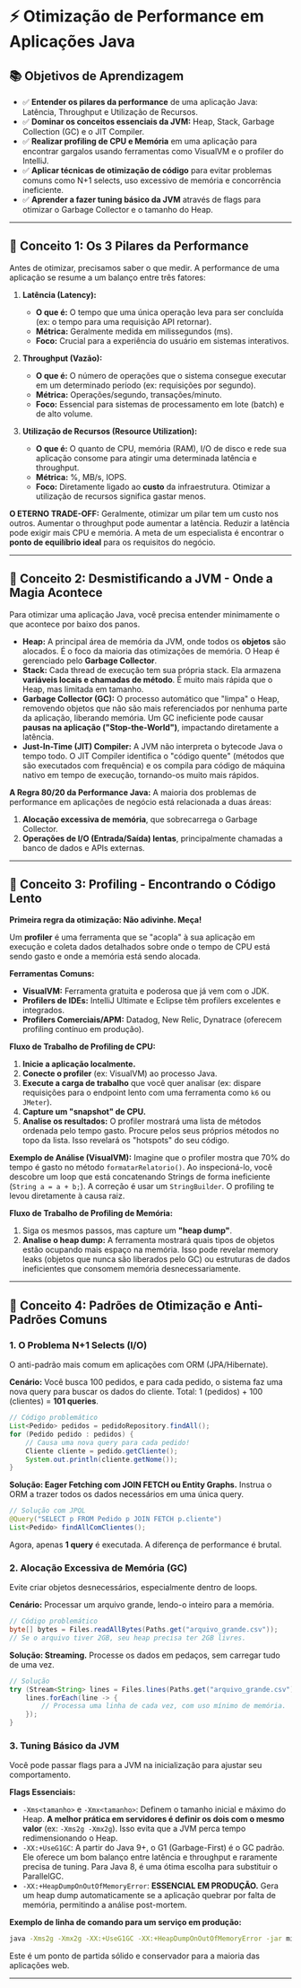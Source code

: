 # ⚡ Otimização de Performance em Aplicações Java

## 📚 **Objetivos de Aprendizagem**

-   ✅ **Entender os pilares da performance** de uma aplicação Java: Latência, Throughput e Utilização de Recursos.
-   ✅ **Dominar os conceitos essenciais da JVM:** Heap, Stack, Garbage Collection (GC) e o JIT Compiler.
-   ✅ **Realizar profiling de CPU e Memória** em uma aplicação para encontrar gargalos usando ferramentas como VisualVM e o profiler do IntelliJ.
-   ✅ **Aplicar técnicas de otimização de código** para evitar problemas comuns como N+1 selects, uso excessivo de memória e concorrência ineficiente.
-   ✅ **Aprender a fazer tuning básico da JVM** através de flags para otimizar o Garbage Collector e o tamanho do Heap.

---

## 🎯 **Conceito 1: Os 3 Pilares da Performance**

Antes de otimizar, precisamos saber o que medir. A performance de uma aplicação se resume a um balanço entre três fatores:

1.  **Latência (Latency):**
    -   **O que é:** O tempo que uma única operação leva para ser concluída (ex: o tempo para uma requisição API retornar).
    -   **Métrica:** Geralmente medida em milissegundos (ms).
    -   **Foco:** Crucial para a experiência do usuário em sistemas interativos.

2.  **Throughput (Vazão):**
    -   **O que é:** O número de operações que o sistema consegue executar em um determinado período (ex: requisições por segundo).
    -   **Métrica:** Operações/segundo, transações/minuto.
    -   **Foco:** Essencial para sistemas de processamento em lote (batch) e de alto volume.

3.  **Utilização de Recursos (Resource Utilization):**
    -   **O que é:** O quanto de CPU, memória (RAM), I/O de disco e rede sua aplicação consome para atingir uma determinada latência e throughput.
    -   **Métrica:** %, MB/s, IOPS.
    -   **Foco:** Diretamente ligado ao **custo** da infraestrutura. Otimizar a utilização de recursos significa gastar menos.

**O ETERNO TRADE-OFF:** Geralmente, otimizar um pilar tem um custo nos outros. Aumentar o throughput pode aumentar a latência. Reduzir a latência pode exigir mais CPU e memória. A meta de um especialista é encontrar o **ponto de equilíbrio ideal** para os requisitos do negócio.

---

## 🎯 **Conceito 2: Desmistificando a JVM - Onde a Magia Acontece**

Para otimizar uma aplicação Java, você precisa entender minimamente o que acontece por baixo dos panos.

-   **Heap:** A principal área de memória da JVM, onde todos os **objetos** são alocados. É o foco da maioria das otimizações de memória. O Heap é gerenciado pelo **Garbage Collector**.
-   **Stack:** Cada thread de execução tem sua própria stack. Ela armazena **variáveis locais e chamadas de método**. É muito mais rápida que o Heap, mas limitada em tamanho.
-   **Garbage Collector (GC):** O processo automático que "limpa" o Heap, removendo objetos que não são mais referenciados por nenhuma parte da aplicação, liberando memória. Um GC ineficiente pode causar **pausas na aplicação ("Stop-the-World")**, impactando diretamente a latência.
-   **Just-In-Time (JIT) Compiler:** A JVM não interpreta o bytecode Java o tempo todo. O JIT Compiler identifica o "código quente" (métodos que são executados com frequência) e os compila para código de máquina nativo em tempo de execução, tornando-os muito mais rápidos.

**A Regra 80/20 da Performance Java:** A maioria dos problemas de performance em aplicações de negócio está relacionada a duas áreas:
1.  **Alocação excessiva de memória**, que sobrecarrega o Garbage Collector.
2.  **Operações de I/O (Entrada/Saída) lentas**, principalmente chamadas a banco de dados e APIs externas.

---

## 🎯 **Conceito 3: Profiling - Encontrando o Código Lento**

**Primeira regra da otimização: Não adivinhe. Meça!**

Um **profiler** é uma ferramenta que se "acopla" à sua aplicação em execução e coleta dados detalhados sobre onde o tempo de CPU está sendo gasto e onde a memória está sendo alocada.

**Ferramentas Comuns:**
-   **VisualVM:** Ferramenta gratuita e poderosa que já vem com o JDK.
-   **Profilers de IDEs:** IntelliJ Ultimate e Eclipse têm profilers excelentes e integrados.
-   **Profilers Comerciais/APM:** Datadog, New Relic, Dynatrace (oferecem profiling contínuo em produção).

**Fluxo de Trabalho de Profiling de CPU:**
1.  **Inicie a aplicação localmente.**
2.  **Conecte o profiler** (ex: VisualVM) ao processo Java.
3.  **Execute a carga de trabalho** que você quer analisar (ex: dispare requisições para o endpoint lento com uma ferramenta como `k6` ou `JMeter`).
4.  **Capture um "snapshot" de CPU.**
5.  **Analise os resultados:** O profiler mostrará uma lista de métodos ordenada pelo tempo gasto. Procure pelos seus próprios métodos no topo da lista. Isso revelará os "hotspots" do seu código.

**Exemplo de Análise (VisualVM):**
Imagine que o profiler mostra que 70% do tempo é gasto no método `formatarRelatorio()`. Ao inspecioná-lo, você descobre um loop que está concatenando Strings de forma ineficiente (`String a = a + b;`). A correção é usar um `StringBuilder`. O profiling te levou diretamente à causa raiz.

**Fluxo de Trabalho de Profiling de Memória:**
1.  Siga os mesmos passos, mas capture um **"heap dump"**.
2.  **Analise o heap dump:** A ferramenta mostrará quais tipos de objetos estão ocupando mais espaço na memória. Isso pode revelar memory leaks (objetos que nunca são liberados pelo GC) ou estruturas de dados ineficientes que consomem memória desnecessariamente.

---

## 🎯 **Conceito 4: Padrões de Otimização e Anti-Padrões Comuns**

### **1. O Problema N+1 Selects (I/O)**
O anti-padrão mais comum em aplicações com ORM (JPA/Hibernate).

**Cenário:** Você busca 100 pedidos, e para cada pedido, o sistema faz uma nova query para buscar os dados do cliente. Total: 1 (pedidos) + 100 (clientes) = **101 queries**.

```java
// Código problemático
List<Pedido> pedidos = pedidoRepository.findAll();
for (Pedido pedido : pedidos) {
    // Causa uma nova query para cada pedido!
    Cliente cliente = pedido.getCliente(); 
    System.out.println(cliente.getNome());
}
```
**Solução: Eager Fetching com JOIN FETCH ou Entity Graphs.**
Instrua o ORM a trazer todos os dados necessários em uma única query.

```java
// Solução com JPQL
@Query("SELECT p FROM Pedido p JOIN FETCH p.cliente")
List<Pedido> findAllComClientes();
```
Agora, apenas **1 query** é executada. A diferença de performance é brutal.

### **2. Alocação Excessiva de Memória (GC)**
Evite criar objetos desnecessários, especialmente dentro de loops.

**Cenário:** Processar um arquivo grande, lendo-o inteiro para a memória.
```java
// Código problemático
byte[] bytes = Files.readAllBytes(Paths.get("arquivo_grande.csv"));
// Se o arquivo tiver 2GB, seu heap precisa ter 2GB livres.
```
**Solução: Streaming.**
Processe os dados em pedaços, sem carregar tudo de uma vez.
```java
// Solução
try (Stream<String> lines = Files.lines(Paths.get("arquivo_grande.csv"))) {
    lines.forEach(line -> {
        // Processa uma linha de cada vez, com uso mínimo de memória.
    });
}
```

### **3. Tuning Básico da JVM**
Você pode passar flags para a JVM na inicialização para ajustar seu comportamento.

**Flags Essenciais:**
-   `-Xms<tamanho>` e `-Xmx<tamanho>`: Definem o tamanho inicial e máximo do Heap. **A melhor prática em servidores é definir os dois com o mesmo valor** (ex: `-Xms2g -Xmx2g`). Isso evita que a JVM perca tempo redimensionando o Heap.
-   `-XX:+UseG1GC`: A partir do Java 9+, o G1 (Garbage-First) é o GC padrão. Ele oferece um bom balanço entre latência e throughput e raramente precisa de tuning. Para Java 8, é uma ótima escolha para substituir o ParallelGC.
-   `-XX:+HeapDumpOnOutOfMemoryError`: **ESSENCIAL EM PRODUÇÃO.** Gera um heap dump automaticamente se a aplicação quebrar por falta de memória, permitindo a análise post-mortem.

**Exemplo de linha de comando para um serviço em produção:**
```bash
java -Xms2g -Xmx2g -XX:+UseG1GC -XX:+HeapDumpOnOutOfMemoryError -jar minha-app.jar
```
Este é um ponto de partida sólido e conservador para a maioria das aplicações web.

--- 